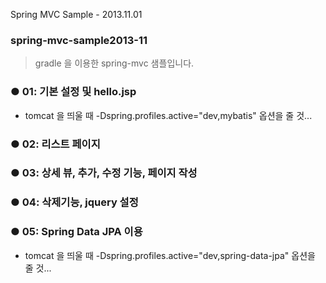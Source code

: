 Spring MVC Sample - 2013.11.01

<h3>spring-mvc-sample2013-11</h3>

> gradle 을 이용한 spring-mvc 샘플입니다.

### ● 01: 기본 설정 및 hello.jsp
* tomcat 을 띄울 때 -Dspring.profiles.active="dev,mybatis" 옵션을 줄 것...


### ● 02: 리스트 페이지


### ● 03: 상세 뷰, 추가, 수정 기능, 페이지 작성


### ● 04: 삭제기능, jquery 설정


### ● 05: Spring Data JPA 이용
* tomcat 을 띄울 때 -Dspring.profiles.active="dev,spring-data-jpa" 옵션을 줄 것...
